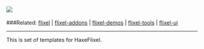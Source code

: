 ![](https://raw.github.com/HaxeFlixel/haxeflixel.com/master/src/files/images/flixel-logos/flixel-templates.png)
=
###Related: [flixel](https://github.com/HaxeFlixel/flixel) | [flixel-addons](https://github.com/HaxeFlixel/flixel-addons) | [flixel-demos](https://github.com/HaxeFlixel/flixel-demos) | [flixel-tools](https://github.com/HaxeFlixel/flixel-tools) | [flixel-ui](https://github.com/HaxeFlixel/flixel-ui)
______________________________________________________
This is set of templates for HaxeFlixel.
